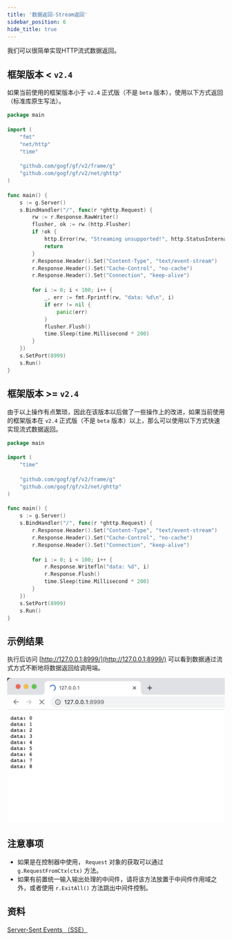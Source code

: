 ```yaml
---
title: '数据返回-Stream返回'
sidebar_position: 6
hide_title: true
---
```


我们可以很简单实现HTTP流式数据返回。

## 框架版本 < `v2.4`

如果当前使用的框架版本小于 `v2.4` 正式版（不是 `beta` 版本），使用以下方式返回（标准库原生写法）。

```go
package main

import (
    "fmt"
    "net/http"
    "time"

    "github.com/gogf/gf/v2/frame/g"
    "github.com/gogf/gf/v2/net/ghttp"
)

func main() {
    s := g.Server()
    s.BindHandler("/", func(r *ghttp.Request) {
        rw := r.Response.RawWriter()
        flusher, ok := rw.(http.Flusher)
        if !ok {
            http.Error(rw, "Streaming unsupported!", http.StatusInternalServerError)
            return
        }
        r.Response.Header().Set("Content-Type", "text/event-stream")
        r.Response.Header().Set("Cache-Control", "no-cache")
        r.Response.Header().Set("Connection", "keep-alive")

        for i := 0; i < 100; i++ {
            _, err := fmt.Fprintf(rw, "data: %d\n", i)
            if err != nil {
                panic(err)
            }
            flusher.Flush()
            time.Sleep(time.Millisecond * 200)
        }
    })
    s.SetPort(8999)
    s.Run()
}
```

## 框架版本 >= `v2.4`

由于以上操作有点繁琐，因此在该版本以后做了一些操作上的改进，如果当前使用的框架版本在 `v2.4` 正式版（不是 `beta` 版本）以上，那么可以使用以下方式快速实现流式数据返回。

```go
package main

import (
    "time"

    "github.com/gogf/gf/v2/frame/g"
    "github.com/gogf/gf/v2/net/ghttp"
)

func main() {
    s := g.Server()
    s.BindHandler("/", func(r *ghttp.Request) {
        r.Response.Header().Set("Content-Type", "text/event-stream")
        r.Response.Header().Set("Cache-Control", "no-cache")
        r.Response.Header().Set("Connection", "keep-alive")

        for i := 0; i < 100; i++ {
            r.Response.Writefln("data: %d", i)
            r.Response.Flush()
            time.Sleep(time.Millisecond * 200)
        }
    })
    s.SetPort(8999)
    s.Run()
}
```

## 示例结果

执行后访问 [http://127.0.0.1:8999/](http://127.0.0.1:8999/) 可以看到数据通过流式方式不断地将数据返回给调用端。

![](/markdown/9ef4159d00d0bbc9ef025b411602594b.png)

## 注意事项

- 如果是在控制器中使用， `Request` 对象的获取可以通过 `g.RequestFromCtx(ctx)` 方法。
- 如果有前置统一输入输出处理的中间件，请将该方法放置于中间件作用域之外，或者使用 `r.ExitAll()` 方法跳出中间件控制。

## 资料

[Server-Sent Events （SSE）](https://www.ruanyifeng.com/blog/2017/05/server-sent_events.html)